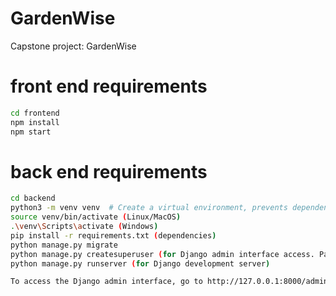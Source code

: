 # GardenWise
Capstone project: GardenWise

# front end requirements
```bash
cd frontend
npm install
npm start
```
# back end requirements
```bash
cd backend
python3 -m venv venv  # Create a virtual environment, prevents dependency and project conflicts
source venv/bin/activate (Linux/MacOS)
.\venv\Scripts\activate (Windows)
pip install -r requirements.txt (dependencies)
python manage.py migrate
python manage.py createsuperuser (for Django admin interface access. Pass will not display as a security measure, type as normal)
python manage.py runserver (for Django development server)

To access the Django admin interface, go to http://127.0.0.1:8000/admin/ after user creation
```
